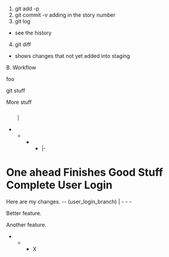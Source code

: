 1. git add -p
2. git commit -v
  adding in the story number
3. git log
  - see the history
4. git diff
  - shows changes that not yet added into staging

B. Workflow  


foo

git stuff

More stuff

        _
        |
- - - - |-


One ahead
Finishes Good Stuff
Complete User Login
=======

Here are my changes.
      -- (user_login_branch)
     |
     - - -


Better feature.


Another feature.

- - - X
